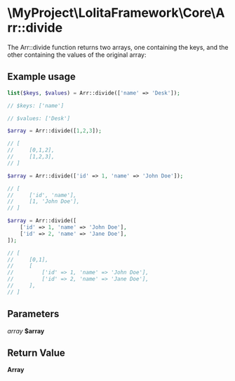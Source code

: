 \MyProject\LolitaFramework\Core\Arr::divide
===

The Arr::divide function returns two arrays, one containing the keys, and the other containing the values of the original array:

Example usage
---
```php
list($keys, $values) = Arr::divide(['name' => 'Desk']);

// $keys: ['name']

// $values: ['Desk']
```

```php
$array = Arr::divide([1,2,3]);

// [
//     [0,1,2],
//     [1,2,3],
// ]
```

```php
$array = Arr::divide(['id' => 1, 'name' => 'John Doe']);

// [
//     ['id', 'name'],
//     [1, 'John Doe'],
// ]
```

```php
$array = Arr::divide([
    ['id' => 1, 'name' => 'John Doe'],
    ['id' => 2, 'name' => 'Jane Doe'],
]);

// [
//     [0,1],
//     [
//         ['id' => 1, 'name' => 'John Doe'],
//         ['id' => 2, 'name' => 'Jane Doe'],
//     ],
// ]
```

Parameters
---
_array_ **$array**

Return Value
---
**Array**

